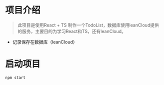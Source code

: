 # 项目介绍
> 此项目是使用React + TS 制作一个TodoList，数据库使用leanCloud提供的服务，主要目的为学习React和TS，还有leanCloud。

* 记录保存在数据库（leanCloud）

# 启动项目
`npm start`